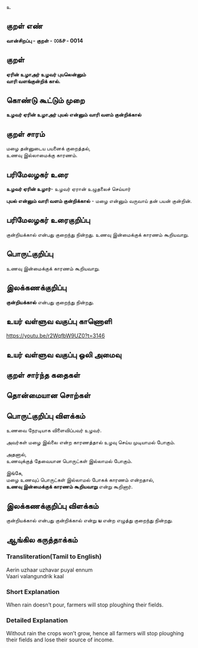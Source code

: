உ

## குறள் எண் 

**வான்சிறப்பு - குறள் - ௦௦௧௪ - 0014**

## குறள் 

**ஏரின் உழாஅர் உழவர் புயலென்னும்  
வாரி வளங்குன்றிக் கால்.**  

## கொண்டு கூட்டும் முறை

**உழவர் ஏரின் உழாஅர் புயல் என்னும் வாரி வளம் குன்றிக்கால்**

## குறள் சாரம் 

மழை தன்னுடைய பயனைக் குறைத்தல்,  
உணவு இல்லாமைக்கு காரணம்.

## பரிமேலழகர் உரை

**உழவர் ஏரின் உழார்**- உழவர் ஏரான் உழுதலைச் செய்யார்  

**புயல் என்னும் வாரி வளம் குன்றிக்கால்** - மழை என்னும் வருவாய் தன் பயன் குன்றின். 

## பரிமேலழகர் உரைகுறிப்பு   

குன்றியக்கால் என்பது குறைந்து நின்றது. 
உணவு இன்மைக்குக் காரணம் கூறியவாறு.  

## பொருட்குறிப்பு 

உணவு இன்மைக்குக் காரணம் கூறியவாறு.  

## இலக்கணக்குறிப்பு  

**குன்றியக்கால்** என்பது குறைந்து நின்றது.  

## உயர் வள்ளுவ வகுப்பு காணொளி

https://youtu.be/r2WqfbW9UZ0?t=3146

## உயர் வள்ளுவ வகுப்பு ஒலி அமைவு 

 
## குறள் சார்ந்த கதைகள் 


## தொன்மையான சொற்கள்


## பொருட்குறிப்பு விளக்கம்

உணவை நேரடியாக விளைவிப்பவர் உழவர்.  

அவர்கள் மழை இல்லை என்ற காரணத்தால் உழவு செய்ய முடியாமல் போகும்.  

அதனால்,  
உணவுக்குத் தேவையான பொருட்கள்  இல்லாமல் போகும்.  

இங்கே,  
மழை உணவுப் பொருட்கள் இல்லாமல் போகக் காரணம் என்றதால்,  
**உணவு இன்மைக்குக் காரணம் கூறியவாறு** என்று கூறினார்.  

## இலக்கணக்குறிப்பு விளக்கம்

குன்றியக்கால் என்பது குன்றிக்கால் என்று **ய** என்ற எழுத்து குறைந்து நின்றது. 

## ஆங்கில கருத்தாக்கம் 
### Transliteration(Tamil to English)  
Aerin uzhaar uzhavar puyal ennum  
Vaari valangundrik kaal

### Short Explanation  
When rain doesn’t pour, farmers will stop ploughing their fields.  

### Detailed Explanation  
Without rain the crops won’t grow, hence all farmers will stop ploughing their fields and lose their source of income.


